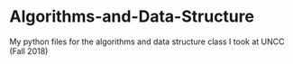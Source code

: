 # Algorithms-and-Data-Structure
My python files for the algorithms and data structure class I took at UNCC (Fall 2018)
